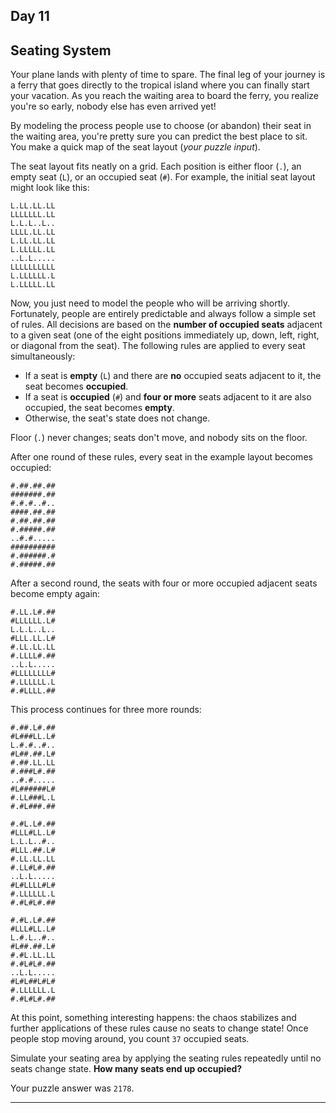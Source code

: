 ## Day 11

## Seating System

Your plane lands with plenty of time to spare. The final leg of your journey is a ferry that goes directly to 
the tropical island where you can finally start your vacation. As you reach the waiting area to board the ferry, 
you realize you're so early, nobody else has even arrived yet!

By modeling the process people use to choose (or abandon) their seat in the waiting area, you're pretty sure 
you can predict the best place to sit. You make a quick map of the seat layout (_your puzzle input_).

The seat layout fits neatly on a grid. Each position is either floor (`.`), an empty seat (`L`), or an occupied seat (`#`). 
For example, the initial seat layout might look like this:

```
L.LL.LL.LL
LLLLLLL.LL
L.L.L..L..
LLLL.LL.LL
L.LL.LL.LL
L.LLLLL.LL
..L.L.....
LLLLLLLLLL
L.LLLLLL.L
L.LLLLL.LL
```

Now, you just need to model the people who will be arriving shortly. Fortunately, people are entirely predictable 
and always follow a simple set of rules. All decisions are based on the **number of occupied seats** adjacent 
to a given seat (one of the eight positions immediately up, down, left, right, or diagonal from the seat). The 
following rules are applied to every seat simultaneously:

- If a seat is **empty** (`L`) and there are **no** occupied seats adjacent to it, the seat becomes **occupied**.
- If a seat is **occupied** (`#`) and **four or more** seats adjacent to it are also occupied, the seat becomes **empty**.
- Otherwise, the seat's state does not change.

Floor (`.`) never changes; seats don't move, and nobody sits on the floor.

After one round of these rules, every seat in the example layout becomes occupied:

```
#.##.##.##
#######.##
#.#.#..#..
####.##.##
#.##.##.##
#.#####.##
..#.#.....
##########
#.######.#
#.#####.##
```

After a second round, the seats with four or more occupied adjacent seats become empty again:

```
#.LL.L#.##
#LLLLLL.L#
L.L.L..L..
#LLL.LL.L#
#.LL.LL.LL
#.LLLL#.##
..L.L.....
#LLLLLLLL#
#.LLLLLL.L
#.#LLLL.##
```

This process continues for three more rounds:

```
#.##.L#.##
#L###LL.L#
L.#.#..#..
#L##.##.L#
#.##.LL.LL
#.###L#.##
..#.#.....
#L######L#
#.LL###L.L
#.#L###.##
```
```
#.#L.L#.##
#LLL#LL.L#
L.L.L..#..
#LLL.##.L#
#.LL.LL.LL
#.LL#L#.##
..L.L.....
#L#LLLL#L#
#.LLLLLL.L
#.#L#L#.##
```
```
#.#L.L#.##
#LLL#LL.L#
L.#.L..#..
#L##.##.L#
#.#L.LL.LL
#.#L#L#.##
..L.L.....
#L#L##L#L#
#.LLLLLL.L
#.#L#L#.##
```

At this point, something interesting happens: the chaos stabilizes and further applications of these 
rules cause no seats to change state! Once people stop moving around, you count `37` occupied seats.

Simulate your seating area by applying the seating rules repeatedly until no seats change state. 
**How many seats end up occupied?**

Your puzzle answer was `2178`.

---

